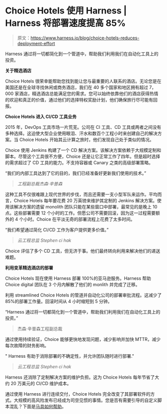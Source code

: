 # Choice Hotels 使用 Harness | Harness 将部署速度提高 85%

> 原文：<https://www.harness.io/blog/choice-hotels-reduces-deployment-effort>

Harness 通过将一切都简化到一个管道中，帮助我们利用我们在自动化工具上的投资。

**关于精选酒店**

Choice Hotels 很荣幸能帮助您找到能让您与最重要的人联系的酒店。无论您是在美国还是在全球寻找休闲或商务酒店，我们在 40 多个国家和地区拥有超过 7，000 家酒店，精选酒店总能满足您的需求。您可以始终依靠他们的酒店获得热情的欢迎和真正的价值，通过他们的选择特权奖励计划，他们确保旅行尽可能有回报。

**Choice Hotels 进入 CI/CD 工具业务**

2015 年，DevOps 工具市场一片荒芜。公司在 CI 工具、CD 工具或两者之间没有多种选择。这迫使大型企业使用眼泪、汗水和数百个工程小时来创建自己的解决方案。当 Choice Hotels 开始其云计算之旅时，他们发现自己处于类似的情况。

Choice 使用 Jenkins 构建了一个 CD 解决方案。该解决方案依赖于大规模定制和脚本。尽管这个工具很不方便，Choice 还是让它正常工作了四年。但是超时选择的需求超过了 CD 工具的能力。不支持容器或 Canary 之类的高级部署策略。

“我们的内部工具达到了它的目的，我们已经准备好更新我们使用的技术。”

> *工程副总裁杰森·辛普森*

这种工具不仅很难跟上现代世界的步伐，而且还需要一支小型军队来运作。平均而言，Choice Hotels 每年要花费 20 万英镑来维护其定制的 Jenkins 解决方案。使用该解决方案的遗留 monolith 团队只能在某些窗口中部署，最常见的是晚上 10 点。这些部署需要 12 个小时的工作。但愿公司不需要回滚，因为这一过程需要额外的 4 个小时。Choice 在平淡无奇的部署流程上花费了太多时间。

“我们希望通过简化 CI/CD 工作为客户提供更多价值。”

> *云工程总监 Stephen ci hak*

Choice 评估了多个 CD 工具，但无济于事。他们最终转向利用来解决他们的递送难题。

**利用变革精选酒店的部署**

Choice Hotels 现在使用 Harness 部署 100%的亚马逊服务。Harness 帮助 Choice digital 团队在 3 个月内解散了他们的 monlith 并完成了迁移。

利用 streamlined Choice Hotels 的管道并自动化公司的部署审批流程。这减少了 85%的部署工作量。回滚时间从 4 小时缩短到 5 分钟。

“Harness 通过将一切都简化到一个管道中，帮助我们利用我们在自动化工具上的投资。”

> 杰森·辛普森工程副总裁

通过使用持续验证，Choice 能够更快地发现问题，减少影响并加快 MTTR，减少每次故障的财务影响。

" Harness 有助于消除部署的不确定性，并允许团队随时进行部署."

> *云工程总监 Stephen ci hak*

Harness 还消除了定制解决方案的维护负担。这为 Choice Hotels 每年节省了大约 20 万美元的 CI/CD 维护成本。

通过使用 Harness 进行连续交付，Choice Hotels 完全改变了其部署软件的方式。大规模的高风险发布已经成为司空见惯的事情。您是否有需要引导的自定义脚本混乱？下面是[马具如何帮助](https://harness.io/products/continuous-delivery/)。